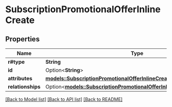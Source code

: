 # SubscriptionPromotionalOfferInlineCreate

## Properties

Name | Type | Description | Notes
------------ | ------------- | ------------- | -------------
**r#type** | **String** |  | 
**id** | Option<**String**> |  | [optional]
**attributes** | [**models::SubscriptionPromotionalOfferInlineCreateAttributes**](SubscriptionPromotionalOfferInlineCreate_attributes.md) |  | 
**relationships** | Option<[**models::SubscriptionPromotionalOfferInlineCreateRelationships**](SubscriptionPromotionalOfferInlineCreate_relationships.md)> |  | [optional]

[[Back to Model list]](../README.md#documentation-for-models) [[Back to API list]](../README.md#documentation-for-api-endpoints) [[Back to README]](../README.md)


